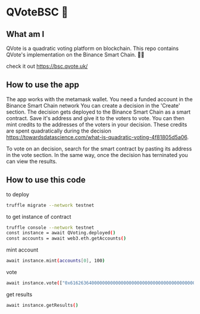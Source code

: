 # QVoteBSC :eyes:

## What am I 
QVote is a quadratic voting platform on blockchain. This repo contains QVote's implementation on the Binance Smart Chain.  :technologist: 

check it out https://bsc.qvote.uk/

## How to use the app
The app works with the metamask wallet. You need a funded account in the Binance Smart Chain network
You can create a decision in the 'Create' section. The decision gets deployed to the Binance Smart Chain as a smart contract. Save it's address and give it to the voters to vote. 
You can then mint credits to the addresses of the voters in your decision.
These credits are spent quadratically during the decision https://towardsdatascience.com/what-is-quadratic-voting-4f81805d5a06.

To vote on an decision, search for the smart contract by pasting its address in the vote section.
In the same way, once the decision has terninated you can view the results. 


## How to use this code 

to deploy
 ```bash
truffle migrate --network testnet
 ```
to get instance of contract
  ```bash
truffle console --network testnet
const instance = await QVoting.deployed()
const accounts = await web3.eth.getAccounts()
 ```

mint account
```bash
await instance.mint(accounts[0], 100)
```

vote
```bash
await instance.vote(["0x6162636400000000000000000000000000000000000000000000000000000000"], [50])
```

get results
```bash
await instance.getResults()

